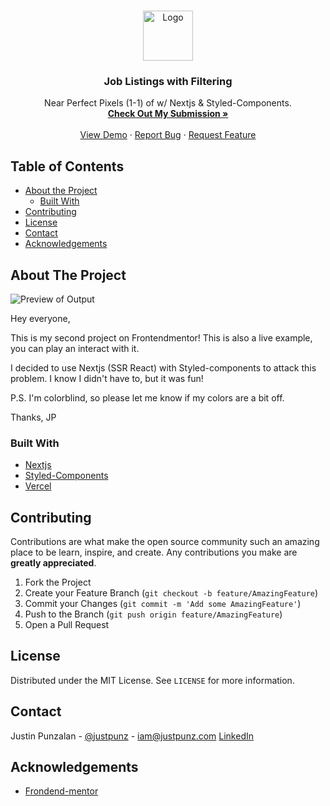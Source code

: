 <!-- PROJECT LOGO -->
<br />
<p align="center">
  <a href="https://www.frontendmentor.io/solutions/clean-responsive-layout-using-sass-and-bem-kkztYMmHK">
    <img src="https://miro.medium.com/max/1124/1*dWe_Ryn_omllG8E6eeuWEw.png" alt="Logo"  height="80">
  </a>

  <h3 align="center">Job Listings with Filtering</h3>

  <p align="center">
    Near Perfect Pixels (1-1) of  w/ Nextjs & Styled-Components.
    <br />
    <a href="https://www.frontendmentor.io/solutions/near-perfect-pixels-11-w-nextjs-and-styledcomponents-FYfg1bDZY"><strong>Check Out My Submission »</strong></a>
    <br />
    <br />
    <a href="https://job-listings-page-4zzhgqxmw.vercel.app/">View Demo</a>
    ·
    <a href="https://github.com/justAdevTV/job-listings-page/issues">Report Bug</a>
    ·
    <a href="https://github.com/justAdevTV/job-listings-page/pulls">Request Feature</a>
  </p>
</p>

<!-- TABLE OF CONTENTS -->

## Table of Contents

- [About the Project](#about-the-project)
  - [Built With](#built-with)
- [Contributing](#contributing)
- [License](#license)
- [Contact](#contact)
- [Acknowledgements](#acknowledgements)

<!-- ABOUT THE PROJECT -->

## About The Project

<img src="https://i.imgur.com/jpR3KA5.png" alt="Preview of Output">

Hey everyone,

This is my second project on Frontendmentor! This is also a live example, you can play an interact with it.

I decided to use Nextjs (SSR React) with Styled-components to attack this problem. I know I didn't have to, but it was fun!

P.S. I'm colorblind, so please let me know if my colors are a bit off.

Thanks, JP

### Built With

- [Nextjs](https://nextjs.org/)
- [Styled-Components](https://styled-components.com/)
- [Vercel](https://vercel.com/)

<!-- CONTRIBUTING -->

## Contributing

Contributions are what make the open source community such an amazing place to be learn, inspire, and create. Any contributions you make are **greatly appreciated**.

1. Fork the Project
2. Create your Feature Branch (`git checkout -b feature/AmazingFeature`)
3. Commit your Changes (`git commit -m 'Add some AmazingFeature'`)
4. Push to the Branch (`git push origin feature/AmazingFeature`)
5. Open a Pull Request

<!-- LICENSE -->

## License

Distributed under the MIT License. See `LICENSE` for more information.

<!-- CONTACT -->

## Contact

Justin Punzalan - [@justpunz](https://twitter.com/justpunz) - iam@justpunz.com
[LinkedIn](https://www.linkedin.com/in/justin-punz/)

<!-- ACKNOWLEDGEMENTS -->

## Acknowledgements

- [Frondend-mentor](https://www.frontendmentor.io/)

<!-- MARKDOWN LINKS & IMAGES -->
<!-- https://www.markdownguide.org/basic-syntax/#reference-style-links -->

[contributors-shield]: https://img.shields.io/github/contributors/othneildrew/Best-README-Template.svg?style=flat-square
[contributors-url]: https://github.com/othneildrew/Best-README-Template/graphs/contributors
[forks-shield]: https://img.shields.io/github/forks/othneildrew/Best-README-Template.svg?style=flat-square
[forks-url]: https://github.com/othneildrew/Best-README-Template/network/members
[stars-shield]: https://img.shields.io/github/stars/othneildrew/Best-README-Template.svg?style=flat-square
[stars-url]: https://github.com/othneildrew/Best-README-Template/stargazers
[issues-shield]: https://img.shields.io/github/issues/othneildrew/Best-README-Template.svg?style=flat-square
[issues-url]: https://github.com/othneildrew/Best-README-Template/issues
[license-shield]: https://img.shields.io/github/license/othneildrew/Best-README-Template.svg?style=flat-square
[license-url]: https://github.com/othneildrew/Best-README-Template/blob/master/LICENSE.txt
[linkedin-shield]: https://img.shields.io/badge/-LinkedIn-black.svg?style=flat-square&logo=linkedin&colorB=555
[linkedin-url]: https://linkedin.com/in/othneildrew
[product-screenshot]: images/screenshot.png
